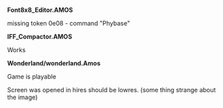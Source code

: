 **Font8x8_Editor.AMOS**

missing token 0e08 - command "Phybase"

**IFF_Compactor.AMOS**

Works

**Wonderland/wonderland.Amos**

Game is playable

Screen was opened in hires should be lowres.
(some thing strange about the image)

